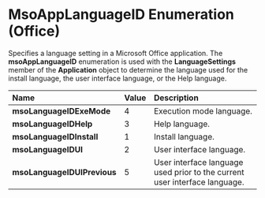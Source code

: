 
# MsoAppLanguageID Enumeration (Office)

Specifies a language setting in a Microsoft Office application. The  **msoAppLanguageID** enumeration is used with the **LanguageSettings** member of the **Application** object to determine the language used for the install language, the user interface language, or the Help language.



|**Name**|**Value**|**Description**|
|:-----|:-----|:-----|
| **msoLanguageIDExeMode**|4|Execution mode language.|
| **msoLanguageIDHelp**|3|Help language.|
| **msoLanguageIDInstall**|1|Install language.|
| **msoLanguageIDUI**|2|User interface language.|
| **msoLanguageIDUIPrevious**|5|User interface language used prior to the current user interface language.|
